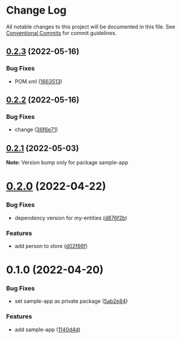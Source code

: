 # Change Log

All notable changes to this project will be documented in this file.
See [Conventional Commits](https://conventionalcommits.org) for commit guidelines.

## [0.2.3](https://github.com/adimarjr/lerna-ts-repo/compare/sample-app@0.2.2-fix2...sample-app@0.2.3) (2022-05-16)


### Bug Fixes

* POM.xml ([1663513](https://github.com/adimarjr/lerna-ts-repo/commit/166351394d30619b34cbe0469084c406ed0069e3))





## [0.2.2](https://github.com/adimarjr/lerna-ts-repo/compare/sample-app@0.2.1...sample-app@0.2.2) (2022-05-16)


### Bug Fixes

* change ([36f6e71](https://github.com/adimarjr/lerna-ts-repo/commit/36f6e718911c6b095f9c7e0cbca1fd09c42a6040))





## [0.2.1](https://github.com/adimarjr/lerna-ts-repo/compare/sample-app@0.2.0...sample-app@0.2.1) (2022-05-03)

**Note:** Version bump only for package sample-app





# [0.2.0](https://github.com/adimarjr/lerna-ts-repo/compare/sample-app@0.1.0...sample-app@0.2.0) (2022-04-22)


### Bug Fixes

* dependency version for my-entities ([d876f2b](https://github.com/adimarjr/lerna-ts-repo/commit/d876f2b33609096548c9aacaef78913ee72a5143))


### Features

* add person to store ([d02f66f](https://github.com/adimarjr/lerna-ts-repo/commit/d02f66f2df07a6d286e5834392bf4096d0764f33))





# 0.1.0 (2022-04-20)


### Bug Fixes

* set sample-app as private package ([5ab2e84](https://github.com/adimarjr/lerna-ts-repo/commit/5ab2e84a1927e1b9dcb40935fdaf059f6a5b7089))


### Features

* add sample-app ([1140d4d](https://github.com/adimarjr/lerna-ts-repo/commit/1140d4d14775e1bc99eb3d62f78a33096edd7b87))

